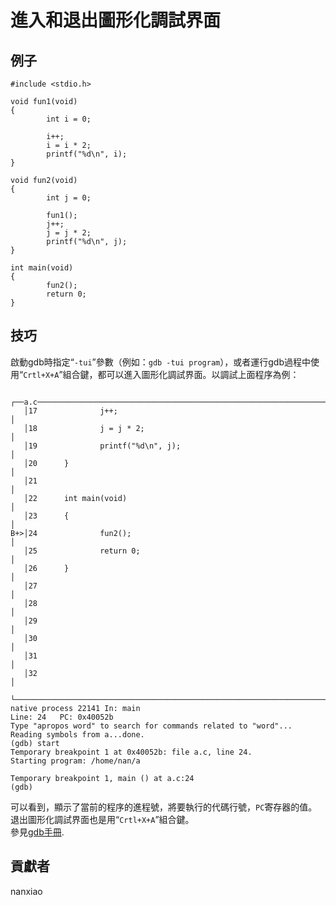 # 進入和退出圖形化調試界面
## 例子
	#include <stdio.h>
	
	void fun1(void)
	{
	        int i = 0;
	
	        i++;
	        i = i * 2;
	        printf("%d\n", i);
	}
	
	void fun2(void)
	{
	        int j = 0;
	
	        fun1();
	        j++;
	        j = j * 2;
	        printf("%d\n", j);
	}
	
	int main(void)
	{
	        fun2();
	        return 0;
	}


## 技巧
啟動gdb時指定“`-tui`”參數（例如：`gdb -tui program`），或者運行gdb過程中使用“`Crtl+X+A`”組合鍵，都可以進入圖形化調試界面。以調試上面程序為例：  

	   ┌──a.c──────────────────────────────────────────────────────────────────────────────────────────┐
	   │17              j++;                                                                           │
	   │18              j = j * 2;                                                                     │
	   │19              printf("%d\n", j);                                                             │
	   │20      }                                                                                      │
	   │21                                                                                             │
	   │22      int main(void)                                                                         │
	   │23      {                                                                                      │
	B+>│24              fun2();                                                                        │
	   │25              return 0;                                                                      │
	   │26      }                                                                                      │
	   │27                                                                                             │
	   │28                                                                                             │
	   │29                                                                                             │
	   │30                                                                                             │
	   │31                                                                                             │
	   │32                                                                                             │
	   └───────────────────────────────────────────────────────────────────────────────────────────────┘
	native process 22141 In: main                                               Line: 24   PC: 0x40052b
	Type "apropos word" to search for commands related to "word"...
	Reading symbols from a...done.
	(gdb) start
	Temporary breakpoint 1 at 0x40052b: file a.c, line 24.
	Starting program: /home/nan/a
	
	Temporary breakpoint 1, main () at a.c:24
	(gdb)
可以看到，顯示了當前的程序的進程號，將要執行的代碼行號，`PC`寄存器的值。  
退出圖形化調試界面也是用“`Crtl+X+A`”組合鍵。  
參見[gdb手冊](https://sourceware.org/gdb/onlinedocs/gdb/TUI.html).

## 貢獻者

nanxiao